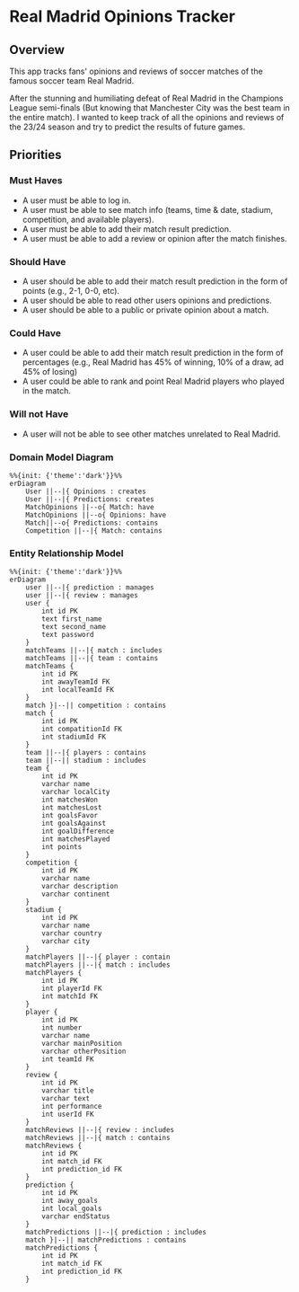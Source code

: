 # Real Madrid Opinions Tracker

## Overview
This app tracks fans' opinions and reviews of soccer matches of the famous soccer team Real Madrid.

After the stunning and humiliating defeat of Real Madrid in the Champions League semi-finals (But knowing that Manchester City was the best team in the entire match). I wanted to keep track of all the opinions and reviews of the 23/24 season and try to predict the results of future games.

## Priorities
### Must Haves
- A user must be able to log in.
- A user must be able to see match info (teams, time & date, stadium, competition, and available players).
- A user must be able to add their match result prediction.
- A user must be able to add a review or opinion after the match finishes.

### Should Have
- A user should be able to add their match result prediction in the form of points (e.g., 2-1, 0-0, etc).
- A user should be able to read other users opinions and predictions.
- A user should be able to a public or private opinion about a match.

### Could Have
- A user could be able to add their match result prediction in the form of percentages (e.g., Real Madrid has 45% of winning, 10% of a draw, ad 45% of losing)
- A user could be able to rank and point Real Madrid players who played in the match.

### Will not Have
- A user will not be able to see other matches unrelated to Real Madrid.

### Domain Model Diagram
```mermaid
%%{init: {'theme':'dark'}}%%
erDiagram
    User ||--|{ Opinions : creates
    User ||--|{ Predictions: creates
    MatchOpinions ||--o{ Match: have
    MatchOpinions ||--o{ Opinions: have
    Match||--o{ Predictions: contains
    Competition ||--|{ Match: contains
```

### Entity Relationship Model
```mermaid
%%{init: {'theme':'dark'}}%%
erDiagram
    user ||--|{ prediction : manages
    user ||--|{ review : manages
    user {
        int id PK
        text first_name
        text second_name
        text password
    }
    matchTeams ||--|{ match : includes
    matchTeams ||--|{ team : contains
    matchTeams {
        int id PK
        int awayTeamId FK
        int localTeamId FK
    }
    match }|--|| competition : contains
    match {
        int id PK
        int compatitionId FK
        int stadiumId FK
    }
    team ||--|{ players : contains
    team ||--|| stadium : includes
    team {
        int id PK
        varchar name
        varchar localCity
        int matchesWon
        int matchesLost
        int goalsFavor
        int goalsAgainst
        int goalDifference
        int matchesPlayed
        int points
    }
    competition {
        int id PK
        varchar name
        varchar description
        varchar continent
    }
    stadium {
        int id PK
        varchar name
        varchar country
        varchar city
    }
    matchPlayers ||--|{ player : contain
    matchPlayers ||--|{ match : includes
    matchPlayers {
        int id PK
        int playerId FK
        int matchId FK
    }
    player {
        int id PK
        int number
        varchar name
        varchar mainPosition
        varchar otherPosition
        int teamId FK
    }
    review {
        int id PK
        varchar title
        varchar text
        int performance
        int userId FK
    }
    matchReviews ||--|{ review : includes
    matchReviews ||--|{ match : contains
    matchReviews {
        int id PK
        int match_id FK
        int prediction_id FK
    }
    prediction {
        int id PK
        int away_goals
        int local_goals
        varchar endStatus
    }
    matchPredictions ||--|{ prediction : includes
    match }|--|| matchPredictions : contains
    matchPredictions {
        int id PK
        int match_id FK
        int prediction_id FK
    }
```
